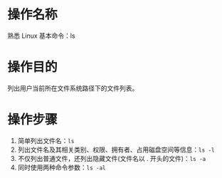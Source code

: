 # 操作名称

熟悉 Linux 基本命令：ls

# 操作目的

列出用户当前所在文件系统路径下的文件列表。

# 操作步骤

1. 简单列出文件名：`ls`
2. 列出文件名及其相关类别、权限、拥有者、占用磁盘空间等信息：`ls -l`
3. 不仅列出普通文件，还列出隐藏文件(文件名以 . 开头的文件)：`ls -a`
4. 同时使用两种命令参数：`ls -al`
